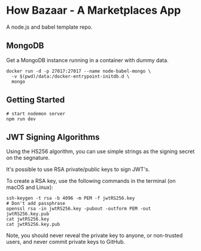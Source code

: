 # How Bazaar - A Marketplaces App

A node.js and babel template repo.

## MongoDB

Get a MongoDB instance running in a container with dummy data.

```shell
docker run -d -p 27017:27017 --name node-babel-mongo \
  -v $(pwd)/data:/docker-entrypoint-initdb.d \
  mongo
```

## Getting Started

```
# start nodemon server
npm run dev
```

## JWT Signing Algorithms

Using the HS256 algorithm, you can use simple strings as the signing secret on the segnature.

It's possible to use RSA private/public keys to sign JWT's.

To create a RSA key, use the following commands in the terminal (on macOS and Linux):

```shell
ssh-keygen -t rsa -b 4096 -m PEM -f jwtRS256.key
# Don't add passphrase
openssl rsa -in jwtRS256.key -pubout -outform PEM -out jwtRS256.key.pub
cat jwtRS256.key
cat jwtRS256.key.pub
```

Note, you should never reveal the private key to anyone, or non-trusted users, and never commit private keys to GitHub.
